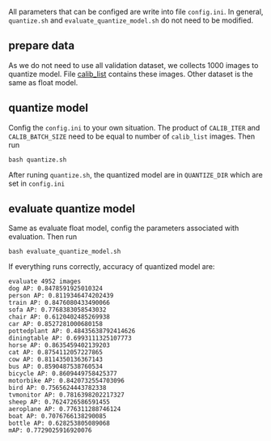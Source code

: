 All parameters that can be configed are write into file `config.ini`.
In general, `quantize.sh` and `evaluate_quantize_model.sh` do not need to be modified.

## prepare data
As we do not need to use all validation dataset, we collects 1000 images to
quantize model. File [calib_list](../../data/calib_list.txt) contains these images.
Other dataset is the same as float model.

## quantize model
Config the `config.ini` to your own situation. The product of `CALIB_ITER` and `CALIB_BATCH_SIZE` need to be equal to
number of `calib_list` images. Then run 
```
bash quantize.sh
```
After runing `quantize.sh`, the quantized model are in `QUANTIZE_DIR` which are
set in `config.ini`

## evaluate quantize model
Same as evaluate float model, config the parameters associated with
evaluation. Then run 
```
bash evaluate_quantize_model.sh
```
If everything runs correctly, accuracy of quantized model are:

```
evaluate 4952 images
dog AP: 0.8478591925010324
person AP: 0.8119346474202439
train AP: 0.8476080433490066
sofa AP: 0.7768383058543032
chair AP: 0.6120402485269938
car AP: 0.8527281000680158
pottedplant AP: 0.48435638792414626
diningtable AP: 0.6993111325107773
horse AP: 0.8635459402139203
cat AP: 0.8754112057227865
cow AP: 0.8114350136367143
bus AP: 0.8590487538760534
bicycle AP: 0.8609449758425377
motorbike AP: 0.8420732554703096
bird AP: 0.7565624443782338
tvmonitor AP: 0.7816398202217327
sheep AP: 0.7624726586591455
aeroplane AP: 0.776311288746124
boat AP: 0.7076766138290085
bottle AP: 0.628253805089068
mAP: 0.7729025916920076
```
